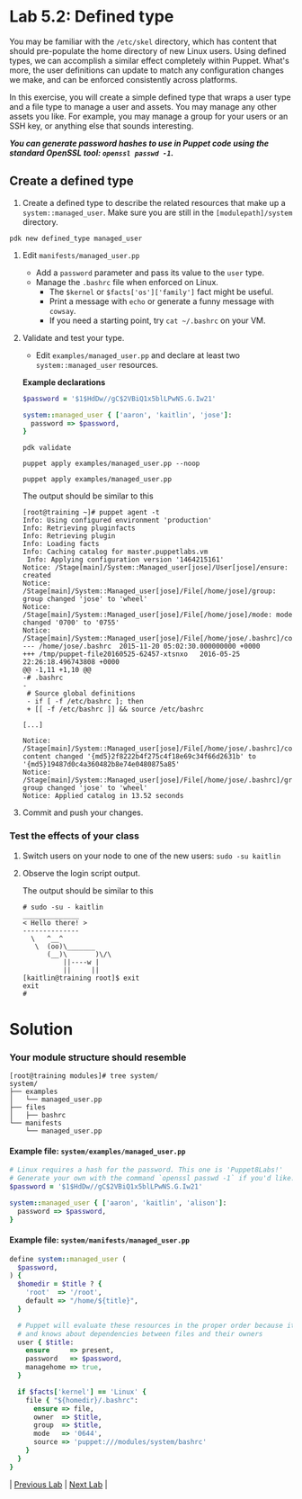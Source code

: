 # Lab 5.2: Defined type

You may be familiar with the `/etc/skel` directory, which has content that  should pre-populate the home directory of new Linux users. Using defined types, we can accomplish a similar effect completely within Puppet.  What's more, the user definitions can update to match any configuration changes we make, and can be enforced consistently across platforms.

In this exercise, you will create a simple defined type that wraps a user type and a file type to manage a user and assets. You may manage any other assets you like. For example, you may manage a group for your users or an SSH key, or anything else that sounds interesting.

**_You can generate password hashes to use in Puppet code using the standard OpenSSL tool:  `openssl passwd -1`._**

## Create a defined type

1. Create a defined type to describe the related resources that make up a `system::managed_user`. Make sure you are still in the `[modulepath]/system` directory.

  ```pdk new defined_type managed_user```

1. Edit `manifests/managed_user.pp`
    * Add a `password` parameter and pass its value to the `user` type.
    * Manage the `.bashrc` file when enforced on Linux.
        * The `$kernel` or `$facts['os']['family']` fact might be useful.
        * Print a message with `echo` or generate a funny message with `cowsay`.
        * If you need a starting point, try `cat ~/.bashrc` on your VM.
1. Validate and test your type.
    * Edit `examples/managed_user.pp` and declare at least two `system::managed_user` resources.
    
    **Example declarations**

    ```ruby
    $password = '$1$HdDw//gC$2VBiQ1x5blLPwNS.G.Iw21'

    system::managed_user { ['aaron', 'kaitlin', 'jose']:
      password => $password,
    }
    ```

    ```pdk validate```

    ```puppet apply examples/managed_user.pp --noop```

    ```puppet apply examples/managed_user.pp```

    The output should be similar to this

    ```
    [root@training ~]# puppet agent -t
    Info: Using configured environment 'production'
    Info: Retrieving pluginfacts
    Info: Retrieving plugin
    Info: Loading facts
    Info: Caching catalog for master.puppetlabs.vm
     Info: Applying configuration version '1464215161'
    Notice: /Stage[main]/System::Managed_user[jose]/User[jose]/ensure: created
    Notice: /Stage[main]/System::Managed_user[jose]/File[/home/jose]/group: group changed 'jose' to 'wheel'
    Notice: /Stage[main]/System::Managed_user[jose]/File[/home/jose]/mode: mode changed '0700' to '0755'
    Notice: /Stage[main]/System::Managed_user[jose]/File[/home/jose/.bashrc]/content:
    --- /home/jose/.bashrc	2015-11-20 05:02:30.000000000 +0000
    +++ /tmp/puppet-file20160525-62457-xtsnxo	2016-05-25 22:26:18.496743808 +0000
    @@ -1,11 +1,10 @@
    -# .bashrc
    -
     # Source global definitions
     - if [ -f /etc/bashrc ]; then
     + [[ -f /etc/bashrc ]] && source /etc/bashrc

    [...]

    Notice: /Stage[main]/System::Managed_user[jose]/File[/home/jose/.bashrc]/content: content changed '{md5}2f8222b4f275c4f18e69c34f66d2631b' to '{md5}19487d0c4a360482b8e74e0480875a85'
    Notice: /Stage[main]/System::Managed_user[jose]/File[/home/jose/.bashrc]/group: group changed 'jose' to 'wheel'
    Notice: Applied catalog in 13.52 seconds
    ```

1. Commit and push your changes.

### Test the effects of your class

1. Switch users on your node to one of the new users: `sudo -su kaitlin`
1. Observe the login script output.

   The output should be similar to this

   ```
   # sudo -su - kaitlin
   ______________
   < Hello there! >
   --------------
     \   ^__^
      \  (oo)\_______
         (__)\       )\/\
             ||----w |
             ||     ||
   [kaitlin@training root]$ exit
   exit
   #
   ```

# Solution

### Your module structure should resemble

```
[root@training modules]# tree system/
system/
├── examples
│   └── managed_user.pp
├── files
│   ├── bashrc
└── manifests
    └── managed_user.pp
```

#### Example file: `system/examples/managed_user.pp`

```ruby
# Linux requires a hash for the password. This one is 'Puppet8Labs!'
# Generate your own with the command `openssl passwd -1` if you'd like.
$password = '$1$HdDw//gC$2VBiQ1x5blLPwNS.G.Iw21'

system::managed_user { ['aaron', 'kaitlin', 'alison']:
  password => $password,
}
```

#### Example file: `system/manifests/managed_user.pp`

```ruby
define system::managed_user (
  $password,
) {
  $homedir = $title ? {
    'root'  => '/root',
    default => "/home/${title}",
  }

  # Puppet will evaluate these resources in the proper order because it's smart
  # and knows about dependencies between files and their owners
  user { $title:
    ensure     => present,
    password   => $password,
    managehome => true,
  }

  if $facts['kernel'] == 'Linux' {
    file { "${homedir}/.bashrc":
      ensure => file,
      owner  => $title,
      group  => $title,
      mode   => '0644',
      source => 'puppet:///modules/system/bashrc'
    }
  }
}
```

|  [Previous Lab](../lab-05.1-Resource-purging)  |  [Next Lab](../lab-06.1-Validating-parameters)  |